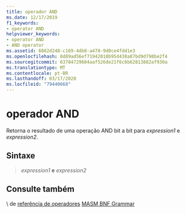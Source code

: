 ```yaml
---
title: operador AND
ms.date: 12/17/2019
f1_keywords:
- operator AND
helpviewer_keywords:
- operator AND
- AND operator
ms.assetid: 6862d248-c169-4db8-a478-9d0ce4fdd1e3
ms.openlocfilehash: 8d89ad56ef71942018b95d438a87bd9d798be2f4
ms.sourcegitcommit: 63784729604aaf526de21f6c6b62813882af930a
ms.translationtype: MT
ms.contentlocale: pt-BR
ms.lasthandoff: 03/17/2020
ms.locfileid: "79440668"
---
```

# <a name="operator-and"></a>operador AND

Retorna o resultado de uma operação AND bit a bit para *expression1* e *expression2*.

## <a name="syntax"></a>Sintaxe

> *expression1* **e** *expression2*

## <a name="see-also"></a>Consulte também

\ de [referência de operadores](operators-reference.md)
[MASM BNF Grammar](masm-bnf-grammar.md)
